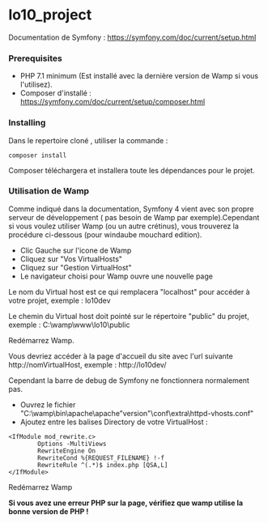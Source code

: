 # lo10_project

Documentation de Symfony : https://symfony.com/doc/current/setup.html
### Prerequisites
* PHP 7.1 minimum (Est installé avec la dernière version de Wamp si vous l'utilisez).
* Composer d'installé : https://symfony.com/doc/current/setup/composer.html
### Installing
Dans le repertoire cloné , utiliser la commande :
```
composer install
```
Composer téléchargera et installera toute les dépendances pour le projet.

### Utilisation de Wamp
Comme indiqué dans la documentation, Symfony 4 vient avec son propre serveur de développement ( pas besoin de Wamp par exemple).Cependant si vous voulez utiliser Wamp (ou un autre crétinus), vous trouverez la procédure ci-dessous (pour windaube mouchard edition).

* Clic Gauche sur l'icone de Wamp
* Cliquez sur "Vos VirtualHosts"
* Cliquez sur "Gestion VirtualHost"
* Le navigateur choisi pour Wamp ouvre une nouvelle page

Le nom du Virtual host est ce qui remplacera "localhost" pour accéder à votre projet, exemple : lo10dev
 
Le chemin du Virtual host doit pointé sur le répertoire "public" du projet, exemple : C:\wamp\www\lo10\public

Redémarrez Wamp.

Vous devriez accéder à la page d'accueil du site avec l'url suivante http://nomVirtualHost, exemple : http://lo10dev/

Cependant la barre de debug de Symfony ne fonctionnera normalement pas.
* Ouvrez le fichier "C:\wamp\bin\apache\apache"version"\conf\extra\httpd-vhosts.conf"
* Ajoutez entre les balises Directory de votre VirtualHost :
```
<IfModule mod_rewrite.c>
        Options -MultiViews
        RewriteEngine On
        RewriteCond %{REQUEST_FILENAME} !-f
        RewriteRule ^(.*)$ index.php [QSA,L]
</IfModule>
```
Redémarrez Wamp

**Si vous avez une erreur PHP sur la page, vérifiez que wamp utilise la bonne version de PHP !**
